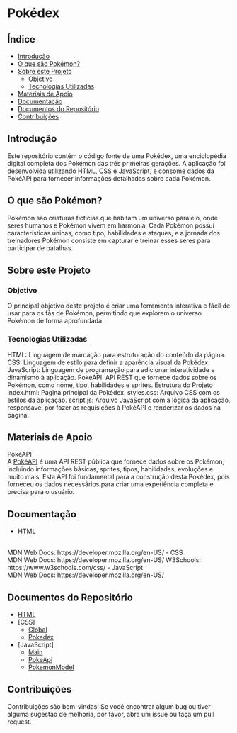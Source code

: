 # Pokédex

## Índice

* [Introdução](#-introdução)
* [O que são Pokémon?](#-o-que-são-Pokémon?)
* [Sobre este Projeto](#-sobre-este-Projeto)
    * [Objetivo](#-objetivo)
    * [Tecnologias Utilizadas](#-tecnologias-Utilizadas)
* [Materiais de Apoio](#-materiais-de-Apoio)
* [Documentação](#-documentação)
* [Documentos do Repositório](#-documentos-repositório)
* [Contribuições](#-contribuições)


<a id="-introdução"></a>
## Introdução

Este repositório contém o código fonte de uma Pokédex, uma enciclopédia digital completa dos Pokémon das três primeiras gerações. A aplicação foi desenvolvida utilizando HTML, CSS e JavaScript, e consome dados da PokéAPI para fornecer informações detalhadas sobre cada Pokémon.


<a id="-o-que-são-Pokémon?"></a>
## O que são Pokémon?

Pokémon são criaturas fictícias que habitam um universo paralelo, onde seres humanos e Pokémon vivem em harmonia. Cada Pokémon possui características únicas, como tipo, habilidades e ataques, e a jornada dos treinadores Pokémon consiste em capturar e treinar esses seres para participar de batalhas.


<a id="-sobre-este-Projeto"></a>
## Sobre este Projeto

<a id="-objetivo"></a>
### Objetivo

O principal objetivo deste projeto é criar uma ferramenta interativa e fácil de usar para os fãs de Pokémon, permitindo que explorem o universo Pokémon de forma aprofundada.

<a id="-tecnologias-Utilizadas"></a>
### Tecnologias Utilizadas

HTML: Linguagem de marcação para estruturação do conteúdo da página.
CSS: Linguagem de estilo para definir a aparência visual da Pokédex.
JavaScript: Linguagem de programação para adicionar interatividade e dinamismo à aplicação.
PokéAPI: API REST que fornece dados sobre os Pokémon, como nome, tipo, habilidades e sprites.
Estrutura do Projeto
index.html: Página principal da Pokédex.
styles.css: Arquivo CSS com os estilos da aplicação.
script.js: Arquivo JavaScript com a lógica da aplicação, responsável por fazer as requisições à PokéAPI e renderizar os dados na página.



<a id="-materiais-de-Apoio"></a>
## Materiais de Apoio

PokéAPI
<br>
A [PokéAPI](https://pokeapi.co/) é uma API REST pública que fornece dados sobre os Pokémon, incluindo informações básicas, sprites, tipos, habilidades, evoluções e muito mais. Esta API foi fundamental para a construção desta Pokédex, pois forneceu os dados necessários para criar uma experiência completa e precisa para o usuário.



<a id="-documentação"></a>
## Documentação

- HTML
<br>
MDN Web Docs: https://developer.mozilla.org/en-US/
- CSS
<br>
MDN Web Docs: https://developer.mozilla.org/en-US/
W3Schools: https://www.w3schools.com/css/
- JavaScript
<br>
MDN Web Docs: https://developer.mozilla.org/en-US/



<a id="-documentos-repositório"></a>
## Documentos do Repositório

* [HTML](https://github.com/vitorVBD/Pokedex/blob/main/index.html)
* [CSS]
    * [Global](https://github.com/vitorVBD/Pokedex/blob/main/assets/css/global.css)
    * [Pokedex](https://github.com/vitorVBD/Pokedex/blob/main/assets/css/pokedex.css)
* [JavaScript]
    * [Main](https://github.com/vitorVBD/Pokedex/blob/main/assets/js/main.js)
    * [PokeApi](https://github.com/vitorVBD/Pokedex/blob/main/assets/js/poke-api.js)
    * [PokemonModel](https://github.com/vitorVBD/Pokedex/blob/main/assets/js/pokemon-model.js)



<a id="-contribuições"></a>
## Contribuições

Contribuições são bem-vindas! Se você encontrar algum bug ou tiver alguma sugestão de melhoria, por favor, abra um issue ou faça um pull request.
